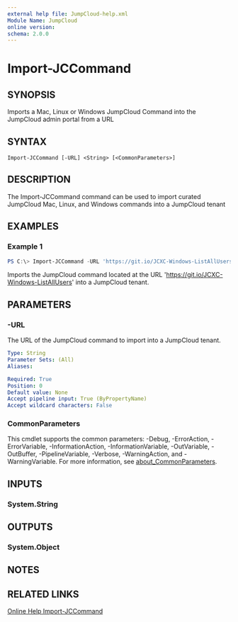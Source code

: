 ```yaml
---
external help file: JumpCloud-help.xml
Module Name: JumpCloud
online version:
schema: 2.0.0
---
```


# Import-JCCommand

## SYNOPSIS

Imports a Mac, Linux or Windows JumpCloud Command into the JumpCloud admin portal from a URL

## SYNTAX

```
Import-JCCommand [-URL] <String> [<CommonParameters>]
```

## DESCRIPTION

The Import-JCCommand command can be used to import curated JumpCloud Mac, Linux, and Windows commands into a JumpCloud tenant 

## EXAMPLES

### Example 1
```powershell
PS C:\> Import-JCCommand -URL 'https://git.io/JCXC-Windows-ListAllUsers'
```

Imports the JumpCloud command located at the URL 'https://git.io/JCXC-Windows-ListAllUsers' into a JumpCloud tenant. 

## PARAMETERS

### -URL
The URL of the JumpCloud command to import into a JumpCloud tenant.


```yaml
Type: String
Parameter Sets: (All)
Aliases:

Required: True
Position: 0
Default value: None
Accept pipeline input: True (ByPropertyName)
Accept wildcard characters: False
```

### CommonParameters
This cmdlet supports the common parameters: -Debug, -ErrorAction, -ErrorVariable, -InformationAction, -InformationVariable, -OutVariable, -OutBuffer, -PipelineVariable, -Verbose, -WarningAction, and -WarningVariable. For more information, see [about_CommonParameters](http://go.microsoft.com/fwlink/?LinkID=113216).

## INPUTS

### System.String
## OUTPUTS

### System.Object
## NOTES

## RELATED LINKS

[Online Help Import-JCCommand](https://github.com/TheJumpCloud/support/wiki/Import-JCCommand)
